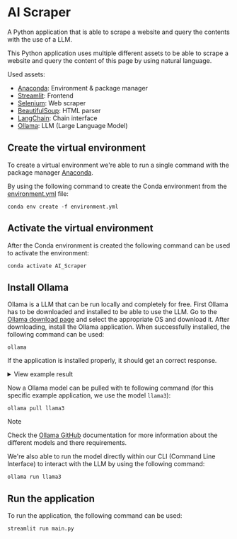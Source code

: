 # AI Scraper

A Python application that is able to scrape a website and query the contents 
with the use of a LLM.

This Python application uses multiple different assets to be able to scrape a
website and query the content of this page by using natural language.

Used assets:

-   [Anaconda](https://www.anaconda.com/ "Anaconda"): Environment & package manager
-   [Streamlit](https://streamlit.io/ "Streamlit"): Frontend
-   [Selenium](https://pypi.org/project/selenium/ "Selenium"): Web scraper
-   [BeautifulSoup](https://pypi.org/project/beautifulsoup4/ "BeautifulSoup"): HTML parser
-   [LangChain](https://pypi.org/project/langchain/ "LangChain"): Chain interface
-   [Ollama](https://ollama.com/ "Ollama"): LLM (Large Language Model)

## Create the virtual environment

To create a virtual environment we're able to run a single command with the
package manager
[Anaconda](https://github.com/MikeBidinger/Python_Anaconda "More info about Anaconda").

By using the following command to create the Conda environment from the
[environment.yml](environment.yml) file:

```console
conda env create -f environment.yml
```

## Activate the virtual environment

After the Conda environment is created the following command can be used to
activate the environment:

```console
conda activate AI_Scraper
```

## Install Ollama

Ollama is a LLM that can be run locally and completely for free.
First Ollama has to be downloaded and installed to be able to use the LLM.
Go to the [Ollama download page](https://ollama.com/download) and select the 
appropriate OS and download it.
After downloading, install the Ollama application.
When successfully installed, the following command can be used:

```console
ollama
```

If the application is installed properly, it should get an correct response.

<details>
    <summary>View example result</summary>

    Usage:
      ollama [flags]
      ollama [command]
    
    Available Commands:
      serve       Start ollama
      create      Create a model from a Modelfile
      show        Show information for a model
      run         Run a model
      pull        Pull a model from a registry
      push        Push a model to a registry
      list        List models
      ps          List running models
      cp          Copy a model
      rm          Remove a model
      help        Help about any command
    
    Flags:
      -h, --help      help for ollama
      -v, --version   Show version information
    
    Use "ollama [command] --help" for more information about a command.

</details>

Now a Ollama model can be pulled with te following command (for this specific 
example application, we use the model `llama3`):

```console
ollama pull llama3
```

> [!NOTE]
> Check the [Ollama GitHub](https://github.com/ollama/ollama "Ollama GitHub") 
> documentation for more information about the different models and there 
> requirements.

We're also able to run the model directly within our CLI (Command Line 
Interface) to interact with the LLM by using the following command:

```console
ollama run llama3
```

## Run the application

To run the application, the following command can be used:

```console
streamlit run main.py
```
